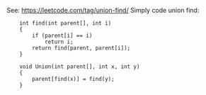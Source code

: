 See: https://leetcode.com/tag/union-find/
Simply code union find:
```
    int find(int parent[], int i)
    {
        if (parent[i] == i)
            return i;
        return find(parent, parent[i]);
    }

    void Union(int parent[], int x, int y)
    {
        parent[find(x)] = find(y);
    }
```
